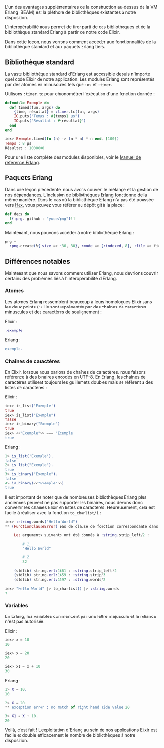 L'un des avantages supplémentaires de la construction au-dessus de la VM Erlang (BEAM) est la pléthore de bibliothèques existantes à notre disposition.

L'interopérabilité nous permet de tirer parti de ces bibliothèques et de la bibliothèque standard Erlang à partir de notre code Elixir.

Dans cette leçon, nous verrons comment accéder aux fonctionnalités de la bibliothèque standard et aux paquets Erlang tiers.

## Bibliothèque standard

La vaste bibliothèque standard d'Erlang est accessible depuis n'importe quel code Elixir de notre application.
Les modules Erlang sont représentés par des atomes en minuscules tels que `:os` et `:timer`.

Utilisons `:timer.tc` pour chronométrer l'exécution d'une fonction donnée :

```elixir
defmodule Exemple do
  def timed(fun, args) do
    {time, résultat} = :timer.tc(fun, args)
    IO.puts("Temps : #{temps} μs")
    IO.puts("Résultat : #{résultat}")
  end
end

iex> Exemple.timed(fn (n) -> (n * n) * n end, [100])
Temps : 8 μs
Résultat : 1000000
```

Pour une liste complète des modules disponibles, voir le [Manuel de référence Erlang](http://erlang.org/doc/apps/stdlib/).

## Paquets Erlang

Dans une leçon précédente, nous avons couvert le mélange et la gestion de nos dépendances.
L'inclusion de bibliothèques Erlang fonctionne de la même manière.
Dans le cas où la bibliothèque Erlang n'a pas été poussée vers [Hex](https://hex.pm), vous pouvez vous référer au dépôt git à la place :

```elixir
def deps do
  [{:png, github : "yuce/png"}]]
end
```

Maintenant, nous pouvons accéder à notre bibliothèque Erlang :

```elixir
png =
  :png.create(%{:size => {30, 30}, :mode => {:indexed, 8}, :file => fichier, :palette => palette}))
```

## Différences notables

Maintenant que nous savons comment utiliser Erlang, nous devrions couvrir certains des problèmes liés à l'interopérabilité d'Erlang.

### Atomes

Les atomes Erlang ressemblent beaucoup à leurs homologues Elixir sans les deux points (`:`).
Ils sont représentés par des chaînes de caractères minuscules et des caractères de soulignement :

Elixir :

```elixir
:exemple
```

Erlang :

```erlang
exemple.
```

### Chaînes de caractères

En Elixir, lorsque nous parlons de chaînes de caractères, nous faisons référence à des binaires encodés en UTF-8.
En Erlang, les chaînes de caractères utilisent toujours les guillemets doubles mais se réfèrent à des listes de caractères :

Elixir :

```elixir
iex> is_list('Exemple')
true
iex> is_list("Exemple")
false
iex> is_binary("Exemple")
true
iex> <<"Exemple">> === "Exemple
true
```

Erlang :

```erlang
1> is_list('Exemple').
false
2> is_list("Exemple").
true
3> is_binary("Exemple").
false
4> is_binary(<<"Exemple">>).
true
```

Il est important de noter que de nombreuses bibliothèques Erlang plus anciennes peuvent ne pas supporter les binaires, nous devons donc convertir les chaînes Elixir en listes de caractères.
Heureusement, cela est facile à réaliser avec la fonction `to_charlist/1` :

```elixir
iex> :string.words("Hello World")
** (FunctionClauseError) pas de clause de fonction correspondante dans :string.strip_left/2

    Les arguments suivants ont été donnés à :string.strip_left/2 :

        # 1
        "Hello World"

        # 2
        32

    (stdlib) string.erl:1661 : :string.strip_left/2
    (stdlib) string.erl:1659 : :string.strip/3
    (stdlib) string.erl:1597 : :string.words/2

iex> "Hello World" |> to_charlist() |> :string.words
2
```

### Variables

En Erlang, les variables commencent par une lettre majuscule et la reliance n'est pas autorisée.

Elixir :

```elixir
iex> x = 10
10

iex> x = 20
20

iex> x1 = x + 10
30
```

Erlang :

```erlang
1> X = 10.
10

2> X = 20.
** exception error : no match of right hand side value 20

3> X1 = X + 10.
20
```

Voilà, c'est fait ! L'exploitation d'Erlang au sein de nos applications Elixir est facile et double efficacement le nombre de bibliothèques à notre disposition.

